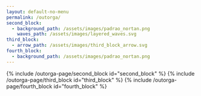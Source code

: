 ```yaml
---
layout: default-no-menu
permalink: /outorga/
second_block:
  - background_path: /assets/images/padrao_nortan.png
    waves_path: /assets/images/layered_waves.svg
third_block:
  - arrow_path: /assets/images/third_block_arrow.svg
fourth_block:
  - background_path: /assets/images/padrao_nortan.png
---
```


{% include /outorga-page/second_block id="second_block" %}
{% include /outorga-page/third_block id="third_block" %}
{% include /outorga-page/fourth_block id="fourth_block" %}
